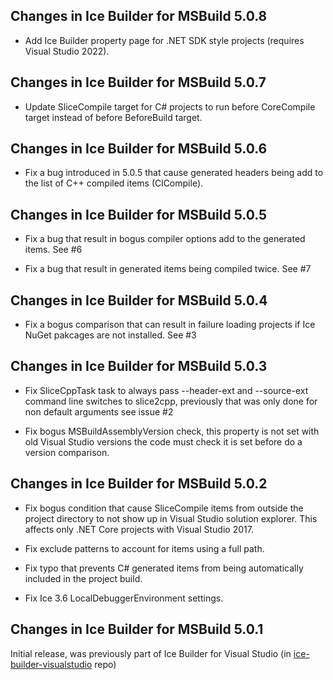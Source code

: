 ## Changes in Ice Builder for MSBuild 5.0.8

- Add Ice Builder property page for .NET SDK style projects (requires Visual Studio 2022).

## Changes in Ice Builder for MSBuild 5.0.7

- Update SliceCompile target for C# projects to run before CoreCompile
  target instead of before BeforeBuild target.

## Changes in Ice Builder for MSBuild 5.0.6

- Fix a bug introduced in 5.0.5 that cause generated headers being
  add to the list of C++ compiled items (ClCompile).

## Changes in Ice Builder for MSBuild 5.0.5

- Fix a bug that result in bogus compiler options add to the generated
  items. See #6

- Fix a bug that result in generated items being compiled twice. See #7

## Changes in Ice Builder for MSBuild 5.0.4

- Fix a bogus comparison that can result in failure loading projects
  if Ice NuGet pakcages are not installed. See #3

## Changes in Ice Builder for MSBuild 5.0.3

- Fix SliceCppTask task to always pass --header-ext and --source-ext
  command line switches to slice2cpp, previously that was only done
  for non default arguments see issue #2

- Fix bogus MSBuildAssemblyVersion check, this property is not set with
  old Visual Studio versions the code must check it is set before do a
  version comparison.

## Changes in Ice Builder for MSBuild 5.0.2

- Fix bogus condition that cause SliceCompile items from outside
  the project directory to not show up in Visual Studio solution
  explorer. This affects only .NET Core projects with Visual Studio
  2017.

- Fix exclude patterns to account for items using a full path.

- Fix typo that prevents C# generated items from being automatically
  included in the project build.

- Fix Ice 3.6 LocalDebuggerEnvironment settings.

## Changes in Ice Builder for MSBuild 5.0.1
Initial release, was previously part of Ice Builder for Visual Studio
(in [ice-builder-visualstudio](https://github.com/zeroc-ice/ice-builder-visualstudio) repo)

